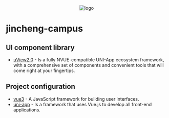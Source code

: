 <div>
    <div align='center'>
        <img src="../master/static/images/logo.png" alt="logo">
    </div>
</div>

# jincheng-campus

## UI component library
- [uView2.0](https://www.uviewui.com/) - Is a fully NVUE-compatible UNI-App ecosystem framework, with a comprehensive set of components and convenient tools that will come right at your fingertips.

## Project configuration
- [vue3](https://cn.vuejs.org/guide/introduction.html) - A JavaScript framework for building user interfaces.
- [uni-app](https://zh.uniapp.dcloud.io/) - Is a framework that uses Vue.js to develop all front-end applications.